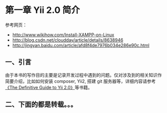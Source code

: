 # 第一章 Yii 2.0 简介

参考网页：
+ http://www.wikihow.com/Install-XAMPP-on-Linux
+ http://blog.csdn.net/cloudday/article/details/8638946
+ http://jingyan.baidu.com/article/afd8f4de7976b034e286e90c.html

## 一、引言

由于本书的写作目的主要是记录开发过程中遇到的问题。仅对涉及到的相关知识作简要介绍，比如如何安装 composer, Yii2, 搭建 git 服务器等，详细内容请参考 [《The Definitive Guide to Yii 2.0》](给不出地址)等书籍。

## 二、下面的都是转载。。。